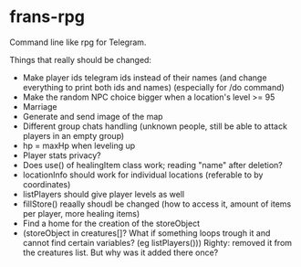 # frans-rpg
Command line like rpg for Telegram.

Things that really should be changed:
- Make player ids telegram ids instead of their names (and change everything to print both ids and names) (especially for /do command)
- Make the random NPC choice bigger when a location's level >= 95
- Marriage
- Generate and send image of the map
- Different group chats handling (unknown people, still be able to attack players in an empty group)
- hp = maxHp when leveling up
- Player stats privacy?
- Does use() of healingItem class work; reading "name" after deletion?
- locationInfo should work for individual locations (referable to by coordinates)
- listPlayers should give player levels as well
- fillStore() reaally shoudl be changed (how to access it, amount of items per player, more healing items)
- Find a home for the creation of the storeObject
- (storeObject in creatures[]? What if something loops trough it and cannot find certain variables? (eg listPlayers())) Righty: removed it from the creatures list. But why was it added there once? 